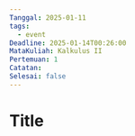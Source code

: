 ```yaml
---
Tanggal: 2025-01-11
tags:
  - event
Deadline: 2025-01-14T00:26:00
MataKuliah: Kalkulus II
Pertemuan: 1
Catatan: 
Selesai: false
---
```

# Title
